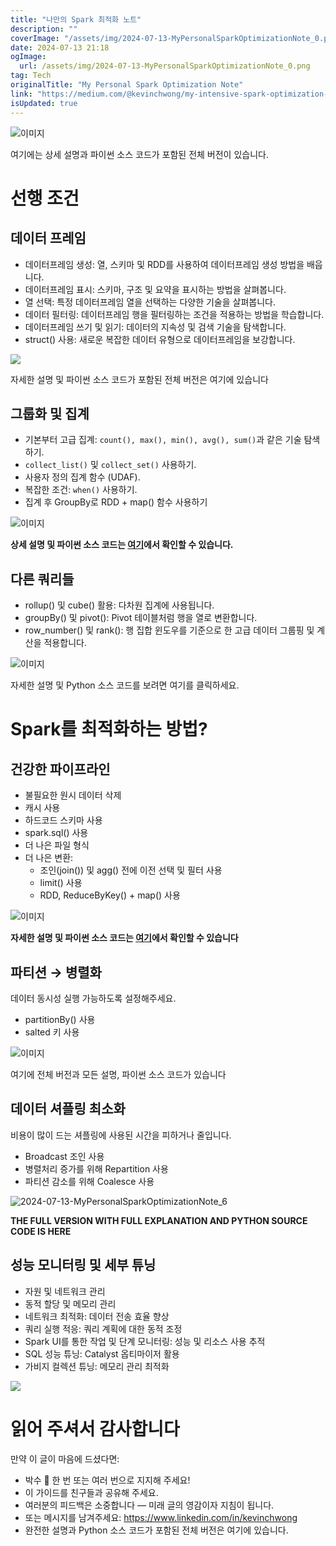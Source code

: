 ```yaml
---
title: "나만의 Spark 최적화 노트"
description: ""
coverImage: "/assets/img/2024-07-13-MyPersonalSparkOptimizationNote_0.png"
date: 2024-07-13 21:18
ogImage: 
  url: /assets/img/2024-07-13-MyPersonalSparkOptimizationNote_0.png
tag: Tech
originalTitle: "My Personal Spark Optimization Note"
link: "https://medium.com/@kevinchwong/my-intensive-spark-optimization-study-checklist-308dc8ae55e9"
isUpdated: true
---
```






![이미지](/assets/img/2024-07-13-MyPersonalSparkOptimizationNote_0.png)

여기에는 상세 설명과 파이썬 소스 코드가 포함된 전체 버전이 있습니다.

# 선행 조건

## 데이터 프레임


<div class="content-ad"></div>

- 데이터프레임 생성: 열, 스키마 및 RDD를 사용하여 데이터프레임 생성 방법을 배웁니다.
- 데이터프레임 표시: 스키마, 구조 및 요약을 표시하는 방법을 살펴봅니다.
- 열 선택: 특정 데이터프레임 열을 선택하는 다양한 기술을 살펴봅니다.
- 데이터 필터링: 데이터프레임 행을 필터링하는 조건을 적용하는 방법을 학습합니다.
- 데이터프레임 쓰기 및 읽기: 데이터의 지속성 및 검색 기술을 탐색합니다.
- struct() 사용: 새로운 복잡한 데이터 유형으로 데이터프레임을 보강합니다.

<img src="/assets/img/2024-07-13-MyPersonalSparkOptimizationNote_1.png" />

자세한 설명 및 파이썬 소스 코드가 포함된 전체 버전은 여기에 있습니다

## 그룹화 및 집계

<div class="content-ad"></div>

- 기본부터 고급 집계: `count(), max(), min(), avg(), sum()`과 같은 기술 탐색하기.
- `collect_list()` 및 `collect_set()` 사용하기.
- 사용자 정의 집계 함수 (UDAF).
- 복잡한 조건: `when()` 사용하기.
- 집계 후 GroupBy로 RDD + map() 함수 사용하기

![이미지](/assets/img/2024-07-13-MyPersonalSparkOptimizationNote_2.png)

**상세 설명 및 파이썬 소스 코드는 [여기](소스코드링크)에서 확인할 수 있습니다.**

## 다른 쿼리들

<div class="content-ad"></div>

- rollup() 및 cube() 활용: 다차원 집계에 사용됩니다.
- groupBy() 및 pivot(): Pivot 테이블처럼 행을 열로 변환합니다.
- row_number() 및 rank(): 행 집합 윈도우를 기준으로 한 고급 데이터 그룹핑 및 계산을 적용합니다.

![이미지](/assets/img/2024-07-13-MyPersonalSparkOptimizationNote_3.png)

자세한 설명 및 Python 소스 코드를 보려면 여기를 클릭하세요.

# Spark를 최적화하는 방법?

<div class="content-ad"></div>

## 건강한 파이프라인

- 불필요한 원시 데이터 삭제
- 캐시 사용
- 하드코드 스키마 사용
- spark.sql() 사용
- 더 나은 파일 형식
- 더 나은 변환:
    - 조인(join()) 및 agg() 전에 이전 선택 및 필터 사용
    - limit() 사용
    - RDD, ReduceByKey() + map() 사용

![이미지](/assets/img/2024-07-13-MyPersonalSparkOptimizationNote_4.png)

**자세한 설명 및 파이썬 소스 코드는 [여기](링크)에서 확인할 수 있습니다**

<div class="content-ad"></div>

## 파티션 → 병렬화

데이터 동시성 실행 가능하도록 설정해주세요.

- partitionBy() 사용
- salted 키 사용

![이미지](/assets/img/2024-07-13-MyPersonalSparkOptimizationNote_5.png)

<div class="content-ad"></div>

여기에 전체 버전과 모든 설명, 파이썬 소스 코드가 있습니다

## 데이터 셔플링 최소화

비용이 많이 드는 셔플링에 사용된 시간을 피하거나 줄입니다.

- Broadcast 조인 사용
- 병렬처리 증가를 위해 Repartition 사용
- 파티션 감소를 위해 Coalesce 사용

<div class="content-ad"></div>


![2024-07-13-MyPersonalSparkOptimizationNote_6](/assets/img/2024-07-13-MyPersonalSparkOptimizationNote_6.png)

**THE FULL VERSION WITH FULL EXPLANATION AND PYTHON SOURCE CODE IS HERE**

## 성능 모니터링 및 세부 튜닝

- 자원 및 네트워크 관리
- 동적 할당 및 메모리 관리
- 네트워크 최적화: 데이터 전송 효율 향상
- 쿼리 실행 적응: 쿼리 계획에 대한 동적 조정
- Spark UI를 통한 작업 및 단계 모니터링: 성능 및 리소스 사용 추적
- SQL 성능 튜닝: Catalyst 옵티마이저 활용
- 가비지 컬렉션 튜닝: 메모리 관리 최적화


<div class="content-ad"></div>

<img src="/assets/img/2024-07-13-MyPersonalSparkOptimizationNote_7.png" />

# 읽어 주셔서 감사합니다

만약 이 글이 마음에 드셨다면:

- 박수 👏 한 번 또는 여러 번으로 지지해 주세요!
- 이 가이드를 친구들과 공유해 주세요.
- 여러분의 피드백은 소중합니다 — 미래 글의 영감이자 지침이 됩니다.
- 또는 메시지를 남겨주세요: https://www.linkedin.com/in/kevinchwong
- 완전한 설명과 Python 소스 코드가 포함된 전체 버전은 여기에 있습니다.